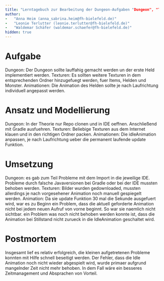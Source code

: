 ```yaml
---
title: "Lerntagebuch zur Bearbeitung der Dungeon-Aufgaben "Dungeon", "Texturen" und Animationen"
author:
-   "Anna Heim (anna_sabrina.heim@fh-bielefeld.de)"
-   "Leonie Terlutter (leonie.terlutter@fh-bielefeld.de)"
-   "Waldemar Schäfer (waldemar.schaefer@fh-bielefeld.de)"
hidden: true
---
```


<!--
Führen Sie zu jeder Woche zur Bearbeitung der Dungeon-Aufhaben ein
Lerntagebuch in Ihrem Team. Kopieren Sie dazu diese Vorlage und füllen
Sie den Kopf entsprechend aus.

Im Lerntagebuch sollen Sie Ihr Vorgehen bei der Bearbeitung der jeweiligen
Dungeon-Aufgaben vom ersten Schritt bis zur Abgabe der Lösung dokumentieren,
d.h. wie sind Sie die gestellte Aufgabe angegangen (und warum), was war
Ihr Plan und auf welche Probleme sind Sie bei der Umsetzung gestoßen und
wie haben Sie diese Probleme gelöst. Beachten Sie die vorgegebene Struktur.

Für jede Abgabe sollte ungefähr eine DIN-A4-Seite Text erstellt werden,
d.h. ca. 400 Wörter umfassen. Wer das Lerntagebuch nur ungenügend führt
oder es gar nicht mit abgibt, bekommt für die betreffende Abgabe 0 Punkte.

Checken Sie das Lerntagebuch mit in Ihr Projekt/Git-Repo ein.

Schreiben Sie den Text mit [Markdown](https://pandoc.org/MANUAL.html#pandocs-markdown).
Tipp: VSCode bringt einen vergleichsweise guten Markdown-Support (inkl. Preview)
bereits in der Grundinstallation mit.

Geben Sie das Lerntagebuch stets mit ab. Achtung: Wenn Sie Abbildungen
einbetten (etwa UML-Diagramme), denken Sie daran, diese auch abzugeben!
-->


# Aufgabe
Dungeon: Der Dungeon sollte lauffahig gemacht werden un der erste Held implementiert werden.
Texturen: Es sollten weitere Texturen in dem entsprechenden Ordner hinzugefuegt werden, fuer Items, Helden und Monster.
Animationen: Die Animation des Helden sollte je nach Laufrichtung individuell angepasst werden.
<!--
Bitte hier die zu lösende Aufgabe kurz in eigenen Worten beschreiben.
-->



# Ansatz und Modellierung

<!--
Bitte hier den Lösungsansatz kurz beschreiben:
-   Wie sollte die Aufgabe gelöst werden?
-   Welche Techniken wollten Sie einsetzen?
-   Wie sah Ihre Modellierung aus (UML-Diagramm)?
-   Worauf müssen Sie konkret achten?
-->

Dungeon: In der Theorie nur Repo clonen und in IDE oeffnen. Anschließend mit Gradle ausfuehren.
Texturen: Beliebige Texturen aus dem Internet klauen und in den richtigen Ordner packen.
Animationen: Die idleAnimation anpassen, je nach Laufrichtung ueber die permanent laufende update Funktion.


# Umsetzung

<!--
Bitte hier die Umsetzung der Lösung kurz beschreiben:
-   Was haben Sie gemacht,
-   an welchem Datum haben sie es gemacht,
-   wie lange hat es gedauert,
-   was war das Ergebnis?
-->

Dungeon: es gab zum Teil Probleme mit dem Import in die jeweilige IDE. 
Probleme durch falsche Javaversionen bei Gradle oder bei der IDE mussten behoben werden.
Texturen: Bilder wurden gedownloaded, mussten allerdings je nach vorgesehener Animation noch manuell gespiegelt werden.
Animation: Da sie update Funktion 30 mal die Sekunde ausgefuert wird, war es zu Beginn ein Problem,
dass die aktuell geforderte Animation nicht bei jedem neuen Aufruf von vorne beginnt.
So war sie naemlich nicht sichtbar. ein Problem was noch nicht behoben werden konnte ist,
dass die Animation bei Stillstand nicht zurueck in die IdleAnimation geschaltet wird. 

# Postmortem

<!--
Bitte blicken Sie auf die Aufgabe, Ihren Lösungsansatz und die Umsetzung
kritisch zurück:
-   Was hat funktioniert, was nicht? Würden Sie noch einmal so vorgehen?
-   Welche Probleme sind bei der Umsetzung Ihres Lösungsansatzes aufgetreten?
-   Wie haben Sie die Probleme letztlich gelöst?
-->

Insgesamt lief es relativ erfolgreich, die kleinen aufgetretenen Probleme konnten mit Hilfe schnell beseitigt werden.
Der Fehler, dass die Idle Animation noch nicht wieder abgespielt wird, wurde primaer aufgrund mangelnder Zeit nicht mehr behoben. In dem Fall wäre 
ein besseres Zeitmanagement und Absprachen von Vorteil.